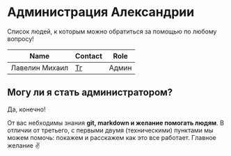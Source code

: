 # Администрация Александрии

Список людей, к которым можно обратиться за помощью по любому вопросу!

| Name           | Contact                       | Role       |
|----------------|-------------------------------|------------|
| Лавелин Михаил | [Тг](https://t.me/mikhaillav) | Админ      |

## Могу ли я стать администратором?

Да, конечно! 

От вас небходимы знания **git, markdown и желание помогать людям**. В отличии от третьего, с первыми двумя (техническими) пунктами мы можем помочь: покажем и расскажем как это все работает. Главное желание ✌️